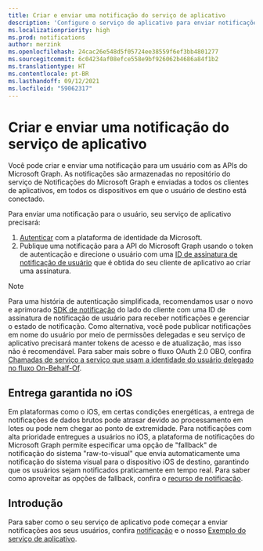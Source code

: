 ```yaml
---
title: Criar e enviar uma notificação do serviço de aplicativo
description: 'Configure o serviço de aplicativo para enviar notificações centradas no usuário para vários clientes por meio do Microsoft Graph. '
ms.localizationpriority: high
ms.prod: notifications
author: merzink
ms.openlocfilehash: 24cac26e548d5f05724ee38559f6ef3bb4801277
ms.sourcegitcommit: 6c04234af08efce558e9bf926062b4686a84f1b2
ms.translationtype: HT
ms.contentlocale: pt-BR
ms.lasthandoff: 09/12/2021
ms.locfileid: "59062317"
---
```

# <a name="create-and-send-a-notification-from-your-app-service"></a>Criar e enviar uma notificação do serviço de aplicativo

Você pode criar e enviar uma notificação para um usuário com as APIs do Microsoft Graph. As notificações são armazenadas no repositório do serviço de Notificações do Microsoft Graph e enviadas a todos os clientes de aplicativos, em todos os dispositivos em que o usuário de destino está conectado. 

Para enviar uma notificação para o usuário, seu serviço de aplicativo precisará:
1. [Autenticar](/azure/active-directory/develop/v1-oauth2-client-creds-grant-flow) com a plataforma de identidade da Microsoft.
2. Publique uma notificação para a API do Microsoft Graph usando o token de autenticação e direcione o usuário com uma [ID de assinatura de notificação de usuário](/graph/api/notifications-post) que é obtida do seu cliente de aplicativo ao criar uma assinatura.

> [!NOTE]
> Para uma história de autenticação simplificada, recomendamos usar o novo e aprimorado [SDK de notificação](https://aka.ms/GNSDK) do lado do cliente com uma ID de assinatura de notificação de usuário para receber notificações e gerenciar o estado de notificação. Como alternativa, você pode publicar notificações em nome do usuário por meio de permissões delegadas e seu serviço de aplicativo precisará manter tokens de acesso e de atualização, mas isso não é recomendável. Para saber mais sobre o fluxo OAuth 2.0 OBO, confira [Chamadas de serviço a serviço que usam a identidade do usuário delegado no fluxo On-Behalf-Of](/azure/active-directory/develop/v1-oauth2-on-behalf-of-flow). 


## <a name="guaranteed-delivery-on-ios"></a>Entrega garantida no iOS

Em plataformas como o iOS, em certas condições energéticas, a entrega de notificações de dados brutos pode atrasar devido ao processamento em lotes ou pode nem chegar ao ponto de extremidade. Para notificações com alta prioridade entregues a usuários no iOS, a plataforma de notificações do Microsoft Graph permite especificar uma opção de "fallback" de notificação do sistema "raw-to-visual" que envia automaticamente uma notificação do sistema visual para o dispositivo iOS de destino, garantindo que os usuários sejam notificados praticamente em tempo real. Para saber como aproveitar as opções de fallback, confira o [recurso de notificação](/graph/api/resources/projectrome-notification.md).  

## <a name="getting-started"></a>Introdução
Para saber como o seu serviço de aplicativo pode começar a enviar notificações aos seus usuários, confira [notificação](/graph/api/resources/projectrome-notification) e o nosso [Exemplo do serviço de aplicativo](https://aka.ms/gnsample-appservice).
